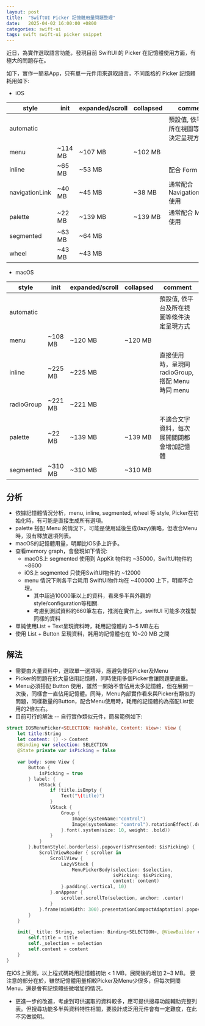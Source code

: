 ```yaml
---
layout: post
title:  "SwiftUI Picker 記憶體用量問題整理"
date:   2025-04-02 16:00:00 +0800
categories: swift-ui
tags: swift swift-ui picker snippet
---
```


近日，為實作選取語言功能，發現目前 SwiftUI 的 Picker 在記憶體使用方面，有極大的問題存在。

如下，實作一簡易App，只有單一元件用來選取語言，不同風格的 Picker 記憶體耗用如下:

- iOS

|style| init | expanded/scroll | collapsed | comment|
|---|---|---|---|---|
|automatic| | | | 預設值, 依平台及所在視圖等條件決定呈現方式|
|menu|~114 MB|~107 MB|~102 MB||
|inline|~65 MB|~53 MB|  | 配合 Form 使用 |
|navigationLink|~40 MB|~45 MB|~38 MB| 通常配合 NavigationStack 使用 |
|palette|~22 MB|~139 MB|~139 MB| 通常配合 Menu 使用 |
|segmented|~63 MB|~64 MB|  ||
|wheel|~43 MB|~43 MB|  ||

- macOS

|style| init | expanded/scroll | collapsed | comment|
|---|---|---|---|---|
|automatic| | | | 預設值, 依平台及所在視圖等條件決定呈現方式|
|menu|~108 MB|~120 MB|~120 MB|
|inline|~225 MB|~225 MB| | 直接使用時，呈現同 radioGroup, 搭配 Menu 時同 menu |
|radioGroup|~221 MB|~221 MB| | |
|palette|~22 MB|~139 MB|~139 MB|不適合文字資料，每次展開關閉都會增加記憶體|
|segmented|~310 MB|~310 MB| ~310 MB |||

## 分析

- 依據記憶體情況分析，menu, inline, segmented, wheel 等 style, Picker在初始化時，有可能是直接生成所有選項。
- palette 搭配 Menu 的情況下，可能是使用延後生成(lazy)策略，但收合Menu時，沒有釋放選項列表。
- macOS的記憶體用量，明顯比iOS多上許多。
- 查看memory graph，會發現如下情況:
    - macOS上 segmented 使用到 AppKit 物件約 ~35000，SwiftUI物件約 ~8600
    - iOS上 segmented 只使用SwiftUI物件約 ~12000
    - menu 情況下則各平台耗用 SwiftUI物件均在 ~400000 上下，明顯不合理。
        - 其中超過10000筆以上的資料，看來多半與外觀的 style/configuration等相關.
        - 考慮到測試資料約660筆左右，推測在實作上，swiftUI 可能多次複製同樣的資料
- 單純使用List + Text呈現資料時，耗用記憶體約 3~5 MB左右
- 使用 List + Button 呈現資料，耗用的記憶體也在 10~20 MB 之間

## 解法
- 需要由大量資料中，選取單一選項時，應避免使用Picker及Menu
- Picker的問題在於大量佔用記憶體，同時使用多個Picker會讓問題更嚴重。
- Menu必須搭配 Button 使用，雖然一開始不會佔用太多記憶體，但在展開一次後，同樣會一直佔用記憶體。同時，Menu內部實作看來與Picker有類似的問題，同樣數量的Button，配合Menu使用時，耗用的記憶體約為搭配List使用的2倍左右。
- 目前可行的解法 -- 自行實作類似元件，簡易範例如下:

```swift
struct IOSMenuPicker<SELECTION: Hashable, Content: View>: View {
    let title:String
    let content: () -> Content
    @Binding var selection: SELECTION
    @State private var isPicking = false
    
    var body: some View {
        Button {
            isPicking = true
        } label: {
            HStack {
                if !title.isEmpty {
                    Text("\(title)")
                }
                VStack {
                    Group {
                        Image(systemName:"control")
                        Image(systemName: "control").rotationEffect(.degrees(180.0))
                    }.font(.system(size: 10, weight: .bold))
                }
            }
        }.buttonStyle(.borderless).popover(isPresented: $isPicking) {
            ScrollViewReader { scroller in
                ScrollView {
                    LazyVStack {
                        MenuPickerBody(selection: $selection,
                                       isPicking: $isPicking,
                                       content: content)
                    }.padding(.vertical, 10)
                }.onAppear {
                    scroller.scrollTo(selection, anchor: .center)
                }
            }.frame(minWidth: 300).presentationCompactAdaptation(.popover)
        }
    }
    
    init(_ title: String, selection: Binding<SELECTION>, @ViewBuilder content: @escaping () -> Content) {
        self.title = title
        self._selection = selection
        self.content = content
    }
}

```
在iOS上實測，以上程式碼耗用記憶體初始 < 1 MB，展開後約增加 2~3 MB。
要注意的部分在於，雖然記憶體用量相較Picker及Menu少很多，但每次開閤Menu，還是會有記憶體些微增加的情況。


- 更進一步的改進，考慮到可供選取的資料較多，應可提供搜尋功能輔助完整列表。但搜尋功能多半與資料特性相關，要設計成泛用元件會有一定難度，在此不另做說明。

